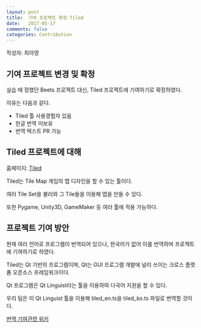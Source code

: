 ```yaml
---
layout: post
title:  기여 프로젝트 확정-Tiled
date:   2017-05-17
comments: false
categories: Contribution
---
```


작성자: 최아영

## 기여 프로젝트 변경 및 확정

실습 때 정했던 Beets 프로젝트 대신, Tiled 프로젝트에 기여하기로 확정하였다.

이유는 다음과 같다.

* Tiled 툴 사용경험자 있음
* 한글 번역 미보유
* 번역 텍스트 PR 가능

## Tiled 프로젝트에 대해

홈페이지: [Tiled](http://www.mapeditor.org/)

Tiled는 Tile Map 게임의 맵 디자인을 할 수 있는 툴이다. 

여러 Tile Set을 불러와 그 Tile들을 이용해 맵을 만들 수 있다.

또한 Pygame, Unity3D, GameMaker 등 여러 툴에 적용 가능하다.

## 프로젝트 기여 방안

현재 여러 언어로 프로그램이 번역되어 있으나, 한국어가 없어 이를 번역하며 프로젝트에 기여하기로 하였다.

Tiled는 Qt 기반의 프로그램이며, Qt는 GUI 프로그램 개발에 널리 쓰이는 크로스 플랫폼 오픈소스 프레임워크이다.

Qt 프로그램은 Qt Linguist라는 툴을 이용하여 다국어 지원을 할 수 있다.

우리 팀은 이 Qt Linguist 툴을 이용해 tiled_en.ts을 tiled_ko.ts 파일로 번역할 것이다.

[번역 기여관련 위키](https://github.com/bjorn/tiled/wiki/Translating-Tiled)
